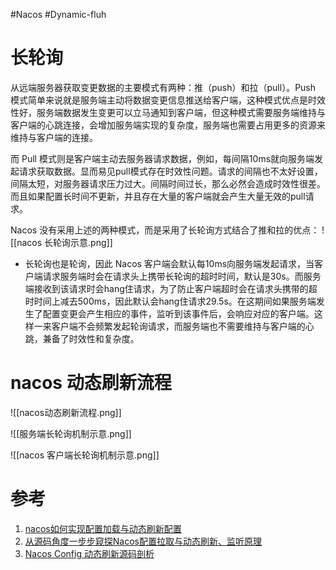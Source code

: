 #Nacos #Dynamic-fluh

# 长轮询
从远端服务器获取变更数据的主要模式有两种：推（push）和拉（pull）。Push 模式简单来说就是服务端主动将数据变更信息推送给客户端，这种模式优点是时效性好，服务端数据发生变更可以立马通知到客户端，但这种模式需要服务端维持与客户端的心跳连接，会增加服务端实现的复杂度，服务端也需要占用更多的资源来维持与客户端的连接。

而 Pull 模式则是客户端主动去服务器请求数据，例如，每间隔10ms就向服务端发起请求获取数据。显而易见pull模式存在时效性问题。请求的间隔也不太好设置，间隔太短，对服务器请求压力过大。间隔时间过长，那么必然会造成时效性很差。而且如果配置长时间不更新，并且存在大量的客户端就会产生大量无效的pull请求。

Nacos 没有采用上述的两种模式，而是采用了长轮询方式结合了推和拉的优点：
![[nacos 长轮询示意.png]]

-   长轮询也是轮询，因此 Nacos 客户端会默认每10ms向服务端发起请求，当客户端请求服务端时会在请求头上携带长轮询的超时时间，默认是30s。而服务端接收到该请求时会hang住请求，为了防止客户端超时会在请求头携带的超时时间上减去500ms，因此默认会hang住请求29.5s。在这期间如果服务端发生了配置变更会产生相应的事件，监听到该事件后，会响应对应的客户端。这样一来客户端不会频繁发起轮询请求，而服务端也不需要维持与客户端的心跳，兼备了时效性和复杂度。


# nacos 动态刷新流程
![[nacos动态刷新流程.png]]



![[服务端长轮询机制示意.png]]


![[nacos 客户端长轮询机制示意.png]]


# 参考
1. [nacos如何实现配置加载与动态刷新配置](https://blog.csdn.net/qq_37436172/article/details/119971116)
2. [从源码角度一步步窥探Nacos配置拉取与动态刷新、监听原理](https://blog.csdn.net/China_eboy/article/details/112507139)
3. [Nacos Config 动态刷新源码剖析](https://www.jianshu.com/p/b446a695cc1e)